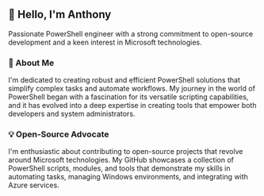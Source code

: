 ## 👋 Hello, I'm Anthony

Passionate PowerShell engineer with a strong commitment to open-source development and a keen interest in Microsoft technologies.

### 🔭 About Me

I'm dedicated to creating robust and efficient PowerShell solutions that simplify complex tasks and automate workflows. My journey in the world of PowerShell began with a fascination for its versatile scripting capabilities, and it has evolved into a deep expertise in creating tools that empower both developers and system administrators.

### 💡 Open-Source Advocate

I'm enthusiastic about contributing to open-source projects that revolve around Microsoft technologies. My GitHub showcases a collection of PowerShell scripts, modules, and tools that demonstrate my skills in automating tasks, managing Windows environments, and integrating with Azure services.

<!-- 
🚀 My Projects:
📦 
📦 -->
